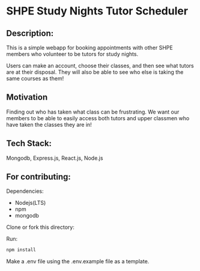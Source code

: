 # SHPE Study Nights Tutor Scheduler

## Description:

This is a simple webapp for booking appointments with other SHPE 
members who volunteer to be tutors for study nights. 

Users can make an account, choose their classes, and then see what
tutors are at their disposal. They will also be able to see who else
is taking the same courses as them!

## Motivation

Finding out who has taken what class can be frustrating. We want our 
members to be able to easily access both tutors and upper classmen 
who have taken the classes they are in!

## Tech Stack:

Mongodb, Express.js, React.js, Node.js 

## For contributing:

Dependencies:
* Nodejs(LTS)
* npm
* mongodb

Clone or fork this directory:

Run:

```bash
npm install
```

Make a .env file using the .env.example file as a template.

